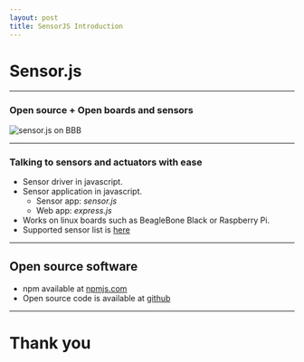 ```yaml
---
layout: post
title: SensorJS Introduction
---
```


# Sensor.js

---

### Open source + Open boards and sensors 

![sensor.js on BBB](https://camo.githubusercontent.com/d945073ddb213e869d76c910ffc188c5766c463e/68747470733a2f2f7261772e6769746875622e636f6d2f64616c69776f726b732f73656e736f726a732f6d61737465722f646f632f696d6167652f676174657761792e706e67)

---

### Talking to sensors and actuators with ease

- Sensor driver in javascript.  
- Sensor application in javascript. 
  - Sensor app: <span class="fragment highlight-green"><em>sensor.js</em></span>
  - Web app: <span class="fragment highlight-green"><em>express.js</em></span>
- Works on linux boards such as BeagleBone Black or Raspberry Pi.
- Supported sensor list is [here](https://github.com/daliworks/sensorjs/blob/master/lib/sensor/README.md) 

---

## Open source software

  - npm available at [npmjs.com](https://www.npmjs.com/package/sensorjs)
  - Open source code is available at [github](https://github.com/daliworks/sensorjs)

---

# Thank you


